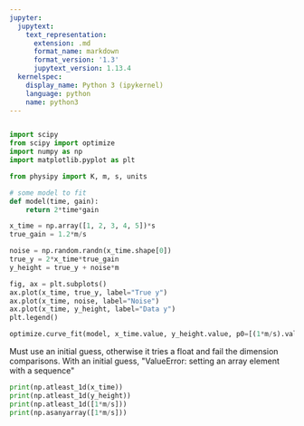 ```yaml
---
jupyter:
  jupytext:
    text_representation:
      extension: .md
      format_name: markdown
      format_version: '1.3'
      jupytext_version: 1.13.4
  kernelspec:
    display_name: Python 3 (ipykernel)
    language: python
    name: python3
---
```


```python

```

```python
import scipy
from scipy import optimize
import numpy as np
import matplotlib.pyplot as plt

from physipy import K, m, s, units
```

```python
# some model to fit
def model(time, gain):
    return 2*time*gain
```

```python
x_time = np.array([1, 2, 3, 4, 5])*s
true_gain = 1.2*m/s

noise = np.random.randn(x_time.shape[0])
true_y = 2*x_time*true_gain
y_height = true_y + noise*m
```


```python
fig, ax = plt.subplots()
ax.plot(x_time, true_y, label="True y")
ax.plot(x_time, noise, label="Noise")
ax.plot(x_time, y_height, label="Data y")
plt.legend()
```


```python
optimize.curve_fit(model, x_time.value, y_height.value, p0=[(1*m/s).value])
```

Must use an initial guess, otherwise it tries a float and fail the dimension comparisons.
With an initial guess, "ValueError: setting an array element with a sequence"

```python
print(np.atleast_1d(x_time))
print(np.atleast_1d(y_height))
print(np.atleast_1d([1*m/s]))
print(np.asanyarray([1*m/s]))
```

```python

```
